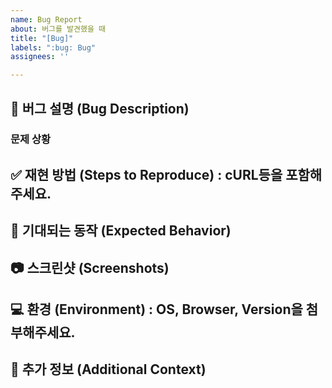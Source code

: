 ```yaml
---
name: Bug Report
about: 버그를 발견했을 때
title: "[Bug]"
labels: ":bug: Bug"
assignees: ''

---
```


## 🐞 버그 설명 (Bug Description)



### 문제 상황



## ✅ 재현 방법 (Steps to Reproduce) : cURL등을 포함해주세요.



## 🧐 기대되는 동작 (Expected Behavior)



## 📷 스크린샷 (Screenshots)



## 💻 환경 (Environment) : OS, Browser, Version을 첨부해주세요.



## 📝 추가 정보 (Additional Context)

